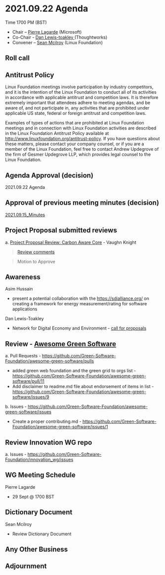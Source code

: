 # 2021.09.22 Agenda
Time 1700 PM (BST)

- Chair – [Pierre Lagarde](https://www.linkedin.com/in/pierlag/) (Microsoft) 
- Co-Chair - [Dan Lewis-toakley ](https://www.linkedin.com/in/danlewistoakley/) (Thoughtworks)
- Convener – [Sean Mcilroy](https://www.linkedin.com/in/sean-mcilroy-bb3b5548/) (Linux Foundation)
  
## Roll call 
  
## Antitrust Policy
Linux Foundation meetings involve participation by industry competitors, and it is the intention of the Linux Foundation to conduct 
all of its activities in accordance with applicable antitrust and competition laws. 
It is therefore extremely important that attendees adhere to meeting agendas, and be aware of, and not participate in, any activities 
that are prohibited under applicable US state, federal or foreign antitrust and competition laws.

Examples of types of actions that are prohibited at Linux Foundation meetings and in connection with Linux Foundation activities are 
described in the Linux Foundation Antitrust Policy available at http://www.linuxfoundation.org/antitrust-policy. 
If you have questions about these matters, please contact your company counsel, or if you are a member of the Linux Foundation, 
feel free to contact Andrew Updegrove of the firm of Gesmer Updegrove LLP, which provides legal counsel to the Linux Foundation.
  
## Agenda Approval (decision) 
2021.09.22 Agenda
  
## Approval of previous meeting minutes (decision)
[2021.09.15_Minutes](https://github.com/Green-Software-Foundation/innovation_wg/blob/main/Agenda_Minutes/20210915_minutes.md)

## Project Proposal submitted reviews

a. [Project Proposal Review: Carbon Aware Core](https://docs.google.com/document/d/1OIRxNh6s4UcLLTumYGaOh4xsh-QdFv5HfNb_IJL-eWc/edit#heading=h.vf8eis1osru9) - Vaughn Knight

> [Review comments](https://github.com/Green-Software-Foundation/innovation_wg/issues/5)

> Motion to Approve 

## Awareness
Asim Hussain
- present a potential collaboration with the https://sdialliance.org/ on creating a framework for energy measurement/rating for software applications

Dan Lewis-Toakley
- Network for Digital Economy and Environment - [call for proposals](https://networkdee.org/news/proposal-request-on-indirect-ee-impacts-of-the-digital-economy/)

## Review - [Awesome Green Software](https://github.com/Green-Software-Foundation/awesome-green-software)

a. Pull Requests - https://github.com/Green-Software-Foundation/awesome-green-software/pulls

- added green web foundation and the green grid to orgs list - https://github.com/Green-Software-Foundation/awesome-green-software/pull/11
- Add disclaimer to readme.md file about endorsement of items in list - https://github.com/Green-Software-Foundation/awesome-green-software/issues/9

b. Issues - https://github.com/Green-Software-Foundation/awesome-green-software/issues

- Create a proper contributing.md - https://github.com/Green-Software-Foundation/awesome-green-software/issues/1

## Review Innovation WG repo

a. Issues - https://github.com/Green-Software-Foundation/innovation_wg/issues

## WG Meeting Schedule
Pierre Lagarde
- 29 Sept @ 1700 BST

## Dictionary Document
Sean Mcilroy
- Review Dictionary Document 

## Any Other Business

## Adjournment
